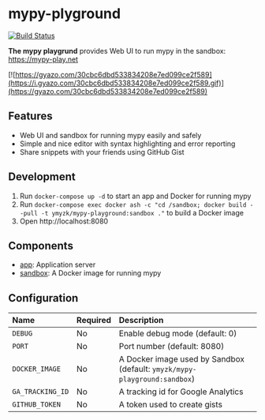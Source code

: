 # mypy-plyground

[![Build Status](https://travis-ci.org/ymyzk/mypy-playground.svg?branch=master)](https://travis-ci.org/ymyzk/mypy-playground)

**The mypy playgrund** provides Web UI to run mypy in the sandbox: https://mypy-play.net

[![https://gyazo.com/30cbc6dbd533834208e7ed099ce2f589](https://i.gyazo.com/30cbc6dbd533834208e7ed099ce2f589.gif)](https://gyazo.com/30cbc6dbd533834208e7ed099ce2f589)

## Features
- Web UI and sandbox for running mypy easily and safely
- Simple and nice editor with syntax highlighting and error reporting
- Share snippets with your friends using GitHub Gist

## Development
1. Run `docker-compose up -d` to start an app and Docker for running mypy
2. Run `docker-compose exec docker ash -c "cd /sandbox; docker build --pull -t ymyzk/mypy-playground:sandbox ."` to build a Docker image
3. Open http://localhost:8080

## Components
- [app](app): Application server
- [sandbox](sandbox): A Docker image for running mypy

## Configuration
| Name | Required | Description |
|:-----|:---------|:------------|
| `DEBUG` | No | Enable debug mode (default: 0) |
| `PORT` | No | Port number (default: 8080) |
| `DOCKER_IMAGE` | No | A Docker image used by Sandbox (default: `ymyzk/mypy-playground:sandbox`) |
| `GA_TRACKING_ID` | No | A tracking id for Google Analytics |
| `GITHUB_TOKEN` | No | A token used to create gists |
